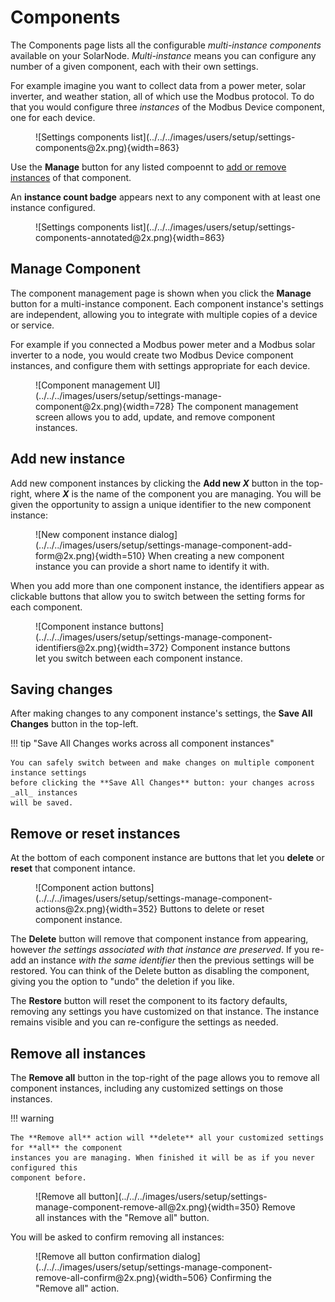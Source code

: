 # Components

The Components page lists all the configurable _multi-instance components_ available on
your SolarNode. _Multi-instance_ means you can configure any number of a given component,
each with their own settings.

For example imagine you want to collect data from a power meter, solar inverter, and weather
station, all of which use the Modbus protocol. To do that you would configure three _instances_ of
the Modbus Device component, one for each device.

<figure markdown>
  ![Settings components list](../../../images/users/setup/settings-components@2x.png){width=863}
</figure>

Use the **Manage** button for any listed compoennt to [add or remove instances](#manage-component)
of that component.

An **instance count badge** appears next to any component with at least one instance configured.

<figure markdown>
  ![Settings components list](../../../images/users/setup/settings-components-annotated@2x.png){width=863}
</figure>

## Manage Component

The component management page is shown when you click the **Manage** button for a multi-instance
component. Each component instance's settings are independent, allowing you to integrate with
multiple copies of a device or service.

For example if you connected a Modbus power meter and a Modbus solar inverter to a node, you would
create two Modbus Device component instances, and configure them with settings appropriate for each
device.

<figure markdown>
  ![Component management UI](../../../images/users/setup/settings-manage-component@2x.png){width=728}
  <caption>The component management screen allows you to add, update, and remove component instances.</caption>
</figure>

## Add new instance

Add new component instances by clicking the **Add new _X_** button in the top-right, where **_X_**
is the name of the component you are managing. You will be given the opportunity to assign a unique
identifier to the new component instance:

<figure markdown>
  ![New component instance dialog](../../../images/users/setup/settings-manage-component-add-form@2x.png){width=510}
  <caption>When creating a new component instance you can provide a short name to identify it with.</caption>
</figure>

When you add more than one component instance, the identifiers appear as clickable buttons that allow
you to switch between the setting forms for each component.

<figure markdown>
  ![Component instance buttons](../../../images/users/setup/settings-manage-component-identifiers@2x.png){width=372}
  <caption>Component instance buttons let you switch between each component instance.</caption>
</figure>

## Saving changes

After making changes to any component instance's settings, the **Save All Changes** button in the top-left.

!!! tip "Save All Changes works across all component instances"

	You can safely switch between and make changes on multiple component instance settings
	before clicking the **Save All Changes** button: your changes across _all_ instances
	will be saved.

## Remove or reset instances

At the bottom of each component instance are buttons that let you **delete** or **reset** that component
intance.

<figure markdown>
  ![Component action buttons](../../../images/users/setup/settings-manage-component-actions@2x.png){width=352}
  <caption>Buttons to delete or reset component instance.</caption>
</figure>

The **Delete** button will remove that component instance from appearing, however _the settings associated
with that instance are preserved_. If you re-add an instance _with the same identifier_ then the previous
settings will be restored. You can think of the Delete button as disabling the component, giving you the
option to "undo" the deletion if you like.

The **Restore** button will reset the component to its factory defaults, removing any settings you have
customized on that instance. The instance remains visible and you can re-configure the settings as
needed.

## Remove all instances

The **Remove all** button in the top-right of the page allows you to remove all component instances,
including any customized settings on those instances.

!!! warning

    The **Remove all** action will **delete** all your customized settings for **all** the component
	instances you are managing. When finished it will be as if you never configured this
	component before.


<figure markdown>
  ![Remove all button](../../../images/users/setup/settings-manage-component-remove-all@2x.png){width=350}
  <caption>Remove all instances with the "Remove all" button.</caption>
</figure>

You will be asked to confirm removing all instances:

<figure markdown>
  ![Remove all button confirmation dialog](../../../images/users/setup/settings-manage-component-remove-all-confirm@2x.png){width=506}
  <caption>Confirming the "Remove all" action.</caption>
</figure>
